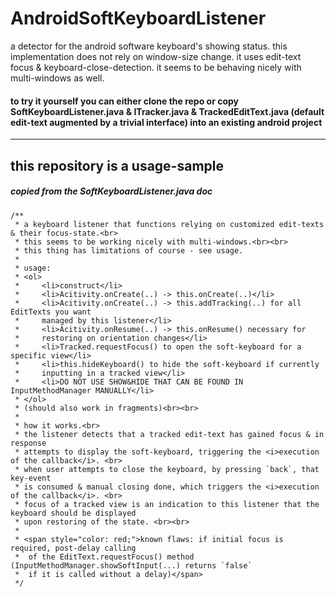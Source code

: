 # AndroidSoftKeyboardListener
a detector for the android software keyboard's showing status. this implementation does not rely on window-size change. it uses edit-text focus & keyboard-close-detection. it seems to be behaving nicely with multi-windows as well.

   
#### to try it yourself you can either clone the repo or copy SoftKeyboardListener.java & ITracker.java & TrackedEditText.java (default edit-text augmented by a trivial interface) into an existing android project

---
this repository is a usage-sample
---

##### copied from the SoftKeyboardListener.java doc
```
/**
 * a keyboard listener that functions relying on customized edit-texts & their focus-state.<br>
 * this seems to be working nicely with multi-windows.<br><br>
 * this thing has limitations of course - see usage.
 *
 * usage:
 * <ol>
 *     <li>construct</li>
 *     <li>Acitivity.onCreate(..) -> this.onCreate(..)</li>
 *     <li>Acitivity.onCreate(..) -> this.addTracking(..) for all EditTexts you want
 *     managed by this listener</li>
 *     <li>Acitivity.onResume(..) -> this.onResume() necessary for
 *     restoring on orientation changes</li>
 *     <li>Tracked.requestFocus() to open the soft-keyboard for a specific view</li>
 *     <li>this.hideKeyboard() to hide the soft-keyboard if currently
 *     inputting in a tracked view</li>
 *     <li>DO NOT USE SHOW&HIDE THAT CAN BE FOUND IN InputMethodManager MANUALLY</li>
 * </ol>
 * (should also work in fragments)<br><br>
 *
 * how it works.<br>
 * the listener detects that a tracked edit-text has gained focus & in response
 * attempts to display the soft-keyboard, triggering the <i>execution of the callback</i>. <br>
 * when user attempts to close the keyboard, by pressing `back`, that key-event
 * is consumed & manual closing done, which triggers the <i>execution of the callback</i>. <br>
 * focus of a tracked view is an indication to this listener that the keyboard should be displayed
 * upon restoring of the state. <br><br>
 *
 * <span style="color: red;">known flaws: if initial focus is required, post-delay calling
 *  of the EditText.requestFocus() method (InputMethodManager.showSoftInput(...) returns `false`
 *  if it is called without a delay)</span>
 */
```
